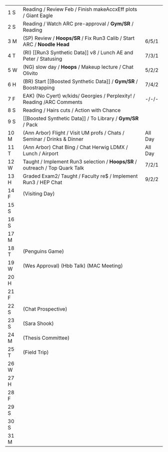 |      |                                                                              |         |
| ---- | ---------------------------------------------------------------------------- | ------- |
| 1  S | Reading / Review Feb / Finish makeAccxEff plots / Giant Eagle                |         |
| 2  S | Reading / Watch ARC pre-approval / **Gym/SR** / Reading                      |         |
| 3  M | (SP) Review / **Hoops/SR** / Fix Run3 Calib / Start ARC / **Noodle Head**    | 6/5/1   |
| 4  T | (RI) [[Run3 Synthetic Data]] v8 / Lunch AE and Peter / Statusing             | 7/3/1   |
| 5  W | (NG) slow day / **Hoops** / Makeup lecture / Chat Olivito                    | 5/2/2   |
| 6  H | (BR) Start [[Boosted Synthetic Data]] / **Gym/SR** / Boostrapping            | 7/4/2   |
| 7  F | EAK) (No Cyert) w/kids/ Georgies / Perplexity! / Reading /ARC Comments       | -/-/-   |
| 8  S | Reading / Hairs cuts / Action with Chance                                    |         |
| 9  S | [[Boosted Synthetic Data]] / To Library / **Gym/SR** / Pack                  |         |
| 10 M | (Ann Arbor) Flight / Visit UM profs / Chats / Seminar / Drinks & Dinner      | All Day |
| 11 T | (Ann Arbor) Chat Bing / Chat Herwig LDMX / Lunch / Airport                   | All Day |
| 12 W | Taught / Implement Run3 selection / **Hoops/SR** / outreach / Top Quark Talk | 7/2/1   |
| 13 H | Graded Exam2/ Taught / Faculty re$ / Implement Run3 / HEP Chat               | 9/2/2   |
| 14 F | (Visiting Day)                                                               |         |
| 15 S |                                                                              |         |
| 16 S |                                                                              |         |
| 17 M |                                                                              |         |
| 18 T | (Penguins Game)                                                              |         |
| 19 W | (Wes Approval) (Hbb Talk) (MAC Meeting)                                      |         |
| 20 H |                                                                              |         |
| 21 F |                                                                              |         |
| 22 S | (Chat Prospective)                                                           |         |
| 23 S | (Sara Shook)                                                                 |         |
| 24 M | (Thesis Committee)                                                           |         |
| 25 T | (Field Trip)                                                                 |         |
| 26 W |                                                                              |         |
| 27 H |                                                                              |         |
| 28 F |                                                                              |         |
| 29 S |                                                                              |         |
| 30 S |                                                                              |         |
| 31 M |                                                                              |         |
